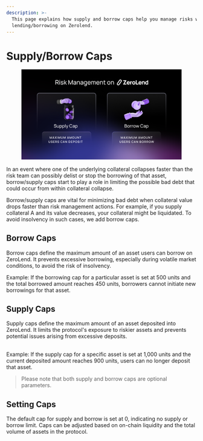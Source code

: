 ```yaml
---
description: >-
  This page explains how supply and borrow caps help you manage risks while
  lending/borrowing on Zerolend.
---
```


# Supply/Borrow Caps

<figure><img src="../../.gitbook/assets/ZL Doc - Risk Management.png" alt=""><figcaption></figcaption></figure>

In an event where one of the underlying collateral collapses faster than the risk team can possibly delist or stop the borrowing of that asset, borrow/supply caps start to play a role in limiting the possible bad debt that could occur from within collateral collapse.

Borrow/supply caps are vital for minimizing bad debt when collateral value drops faster than risk management actions. For example, if you supply collateral A and its value decreases, your collateral might be liquidated. To avoid insolvency in such cases, we add borrow caps.&#x20;

## Borrow Caps

Borrow caps define the maximum amount of an asset users can borrow on ZeroLend. It prevents excessive borrowing, especially during volatile market conditions, to avoid the risk of insolvency.

Example: If the borrowing cap for a particular asset is set at 500 units and the total borrowed amount reaches 450 units, borrowers cannot initiate new borrowings for that asset.

## Supply Caps

Supply caps define the maximum amount of an asset deposited into ZeroLend. It limits the protocol's exposure to riskier assets and prevents potential issues arising from excessive deposits.

\
Example: If the supply cap for a specific asset is set at 1,000 units and the current deposited amount reaches 900 units, users can no longer deposit that asset.

> Please note that both supply and borrow caps are optional parameters.

## Setting Caps

The default cap for supply and borrow is set at 0, indicating no supply or borrow limit. Caps can be adjusted based on on-chain liquidity and the total volume of assets in the protocol.
